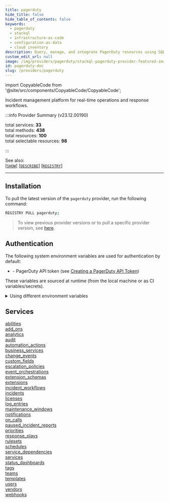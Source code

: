 ```yaml
---
title: pagerduty
hide_title: false
hide_table_of_contents: false
keywords:
  - pagerduty
  - stackql
  - infrastructure-as-code
  - configuration-as-data
  - cloud inventory
description: Query, manage, and integrate PagerDuty resources using SQL
custom_edit_url: null
image: /img/providers/pagerduty/stackql-pagerduty-provider-featured-image.png
id: pagerduty-doc
slug: /providers/pagerduty
---
```


import CopyableCode from '@site/src/components/CopyableCode/CopyableCode';

Incident management platform for real-time operations and response workflows.  
    
:::info Provider Summary (v23.12.00190)

<div class="row">
<div class="providerDocColumn">
<span>total services:&nbsp;<b>33</b></span><br />
<span>total methods:&nbsp;<b>438</b></span><br />
</div>
<div class="providerDocColumn">
<span>total resources:&nbsp;<b>100</b></span><br />
<span>total selectable resources:&nbsp;<b>98</b></span><br />
</div>
</div>

:::

See also:   
[[` SHOW `]](https://stackql.io/docs/language-spec/show) [[` DESCRIBE `]](https://stackql.io/docs/language-spec/describe)  [[` REGISTRY `]](https://stackql.io/docs/language-spec/registry)
* * * 

## Installation

To pull the latest version of the `pagerduty` provider, run the following command:  

```bash
REGISTRY PULL pagerduty;
```
> To view previous provider versions or to pull a specific provider version, see [here](https://stackql.io/docs/language-spec/registry).  

## Authentication

The following system environment variables are used for authentication by default:  

- <CopyableCode code="PAGERDUTY_API_TOKEN" /> - PagerDuty API token (see <a href="https://support.pagerduty.com/docs/api-access-keys#section-generating-a-general-access-rest-api-key">Creating a PagerDuty API Token</a>)
  
These variables are sourced at runtime (from the local machine or as CI variables/secrets).  

<details>

<summary>Using different environment variables</summary>

To use different environment variables (instead of the defaults), use the `--auth` flag of the `stackql` program.  For example:  

```bash

AUTH='{ "pagerduty": { "type": "bearer", "credentialsenvvar": "YOUR_PAGERDUTY_API_TOKEN_VAR" }}'
stackql shell --auth="${AUTH}"

```
or using PowerShell:  

```powershell

$Auth = "{ 'pagerduty': { 'type': 'bearer', 'credentialsenvvar': 'YOUR_PAGERDUTY_API_TOKEN_VAR' }}"
stackql.exe shell --auth=$Auth

```
</details>

## Services
<div class="row">
<div class="providerDocColumn">
<a href="/providers/pagerduty/abilities/">abilities</a><br />
<a href="/providers/pagerduty/add_ons/">add_ons</a><br />
<a href="/providers/pagerduty/analytics/">analytics</a><br />
<a href="/providers/pagerduty/audit/">audit</a><br />
<a href="/providers/pagerduty/automation_actions/">automation_actions</a><br />
<a href="/providers/pagerduty/business_services/">business_services</a><br />
<a href="/providers/pagerduty/change_events/">change_events</a><br />
<a href="/providers/pagerduty/custom_fields/">custom_fields</a><br />
<a href="/providers/pagerduty/escalation_policies/">escalation_policies</a><br />
<a href="/providers/pagerduty/event_orchestrations/">event_orchestrations</a><br />
<a href="/providers/pagerduty/extension_schemas/">extension_schemas</a><br />
<a href="/providers/pagerduty/extensions/">extensions</a><br />
<a href="/providers/pagerduty/incident_workflows/">incident_workflows</a><br />
<a href="/providers/pagerduty/incidents/">incidents</a><br />
<a href="/providers/pagerduty/licenses/">licenses</a><br />
<a href="/providers/pagerduty/log_entries/">log_entries</a><br />
<a href="/providers/pagerduty/maintenance_windows/">maintenance_windows</a><br />
</div>
<div class="providerDocColumn">
<a href="/providers/pagerduty/notifications/">notifications</a><br />
<a href="/providers/pagerduty/on_calls/">on_calls</a><br />
<a href="/providers/pagerduty/paused_incident_reports/">paused_incident_reports</a><br />
<a href="/providers/pagerduty/priorities/">priorities</a><br />
<a href="/providers/pagerduty/response_plays/">response_plays</a><br />
<a href="/providers/pagerduty/rulesets/">rulesets</a><br />
<a href="/providers/pagerduty/schedules/">schedules</a><br />
<a href="/providers/pagerduty/service_dependencies/">service_dependencies</a><br />
<a href="/providers/pagerduty/services/">services</a><br />
<a href="/providers/pagerduty/status_dashboards/">status_dashboards</a><br />
<a href="/providers/pagerduty/tags/">tags</a><br />
<a href="/providers/pagerduty/teams/">teams</a><br />
<a href="/providers/pagerduty/templates/">templates</a><br />
<a href="/providers/pagerduty/users/">users</a><br />
<a href="/providers/pagerduty/vendors/">vendors</a><br />
<a href="/providers/pagerduty/webhooks/">webhooks</a><br />
</div>
</div>

